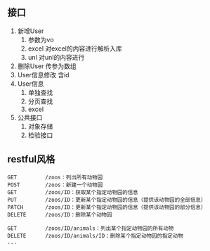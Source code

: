 ## 接口
1. 新增User
    1. 参数为vo
    2. excel 对excel的内容进行解析入库
    3. unl 对unl的内容进行
2. 删除User
   传参为数组
3. User信息修改
   含id
4. User信息
    1. 单独查找
    2. 分页查找
    3. excel
5. 公共接口
    1. 对象存储
    2. 检验接口

## restful风格
```
GET         /zoos：列出所有动物园
POST        /zoos：新建一个动物园
GET         /zoos/ID：获取某个指定动物园的信息
PUT         /zoos/ID：更新某个指定动物园的信息（提供该动物园的全部信息）
PATCH       /zoos/ID：更新某个指定动物园的信息（提供该动物园的部分信息）
DELETE      /zoos/ID：删除某个动物园

GET         /zoos/ID/animals：列出某个指定动物园的所有动物
DELETE      /zoos/ID/animals/ID：删除某个指定动物园的指定动物
...
```